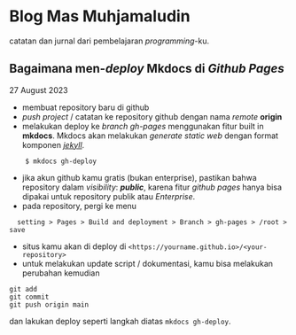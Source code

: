 # Blog Mas Muhjamaludin

catatan dan jurnal dari pembelajaran _programming_-ku.

## Bagaimana men-_deploy_ **Mkdocs** di *Github Pages*

27 August 2023

* membuat repository baru di github
* _push project_ / catatan ke repository github dengan nama _remote_ **origin**
* melakukan deploy ke _branch gh-pages_ menggunakan fitur built in **mkdocs**. Mkdocs akan melakukan _generate_ _static web_ dengan format komponen *[jekyll](https://jekyllrb.com/)*. 
```shell
    $ mkdocs gh-deploy
```
* jika akun github kamu gratis (bukan enterprise), pastikan bahwa repository dalam _visibility_: _**public**_, karena fitur _github pages_ hanya bisa dipakai untuk repository publik atau _Enterprise_.
* pada repository, pergi ke menu
```
  setting > Pages > Build and deployment > Branch > gh-pages > /root > save
```
* situs kamu akan di deploy di `<https://yourname.github.io>/<your-repository>`
* untuk melakukan update script / dokumentasi, kamu bisa melakukan perubahan kemudian 
```
git add
git commit
git push origin main
```
dan lakukan deploy seperti langkah diatas `mkdocs gh-deploy`.